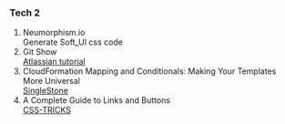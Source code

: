 ### Tech 2  
1. Neumorphism.io  
Generate Soft_UI css code  
2. Git Show  
[Atlassian tutorial][gitshow]
3. CloudFormation Mapping and Conditionals: Making Your Templates More Universal  
[SingleStone][cldf]
4. A Complete Guide to Links and Buttons  
[CSS-TRICKS][lnkbtn]






[gitshow]:https://www.atlassian.com/git/tutorials/git-show
[cldf]:https://www.singlestoneconsulting.com/blog/cloudformation-mapping-and-conditionals-making-your-templates-more-universal/
[lnkbtn]:https://css-tricks.com/a-complete-guide-to-links-and-buttons/